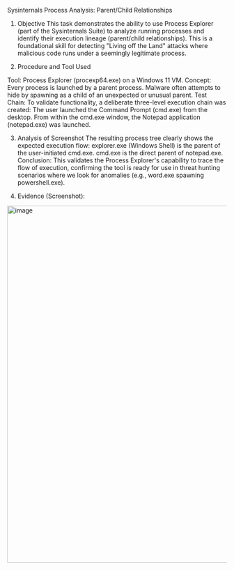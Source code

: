 Sysinternals Process Analysis: Parent/Child Relationships

1. Objective
This task demonstrates the ability to use Process Explorer (part of the Sysinternals Suite) to analyze running processes and identify their execution lineage (parent/child relationships). This is a foundational skill for detecting "Living off the Land" attacks where malicious code runs under a seemingly legitimate process.

2. Procedure and Tool Used
   
Tool: Process Explorer (procexp64.exe) on a Windows 11 VM.
Concept: Every process is launched by a parent process. Malware often attempts to hide by spawning as a child of an unexpected or unusual parent.
Test Chain: To validate functionality, a deliberate three-level execution chain was created:
The user launched the Command Prompt (cmd.exe) from the desktop.
From within the cmd.exe window, the Notepad application (notepad.exe) was launched.

3. Analysis of Screenshot
The resulting process tree clearly shows the expected execution flow:
explorer.exe (Windows Shell) is the parent of the user-initiated cmd.exe.
cmd.exe is the direct parent of notepad.exe.
Conclusion: This validates the Process Explorer's capability to trace the flow of execution, confirming the tool is ready for use in threat hunting scenarios where we look for anomalies (e.g., word.exe spawning powershell.exe).

4. Evidence (Screenshot):

<img width="1131" height="820" alt="image" src="https://github.com/user-attachments/assets/a576f86e-82ad-497c-a52c-03738ac20532" />
